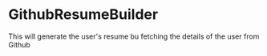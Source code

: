 # GithubResumeBuilder
This will generate the user's resume bu fetching the details of the user from Github
